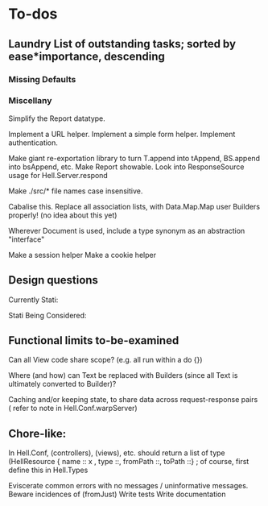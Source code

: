 # To-dos

## Laundry List of outstanding tasks; sorted by ease*importance, descending

### Missing Defaults

### Miscellany

Simplify the Report datatype.

Implement a URL helper.
Implement a simple form helper.
Implement authentication.

Make giant re-exportation library to turn T.append into tAppend, 
  BS.append into bsAppend, etc.
Make Report showable.
Look into ResponseSource usage for Hell.Server.respond

Make ./src/* file names case insensitive.

Cabalise this.
Replace all association lists, with Data.Map.Map
user Builders properly! (no idea about this yet)

Wherever Document is used, include a type synonym as an abstraction "interface"

Make a session helper
Make a cookie helper

## Design questions  

Currently Stati:

Stati Being Considered:

## Functional limits to-be-examined

Can all View code share scope? (e.g. all run within a do {})

Where (and how) can Text be replaced with Builders (since all Text is
ultimately converted to Builder)?

Caching and/or keeping state, to share data across request-response pairs
( refer to note in Hell.Conf.warpServer)

## Chore-like:

In Hell.Conf, (controllers), (views), etc. should return a list of type
(HellResource { name :: x ,  type ::, fromPath ::, toPath ::} ; of course,
first define this in Hell.Types

Eviscerate common errors with no messages / uninformative messages.
  Beware incidences of (fromJust)
Write tests
Write documentation
